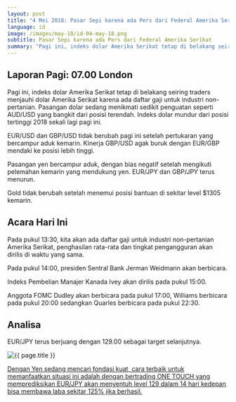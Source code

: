 ```yaml
---
layout: post
title: "4 Mei 2018: Pasar Sepi karena ada Pers dari Federal Amerika Serikat"
language: id
image: /images/may-18/id-04-may-18.png
subtitle: Pasar Sepi karena ada Pers dari Federal Amerika Serikat
summary: "Pagi ini, indeks dolar Amerika Serikat tetap di belakang seiring traders menjauhi dolar Amerika Serikat karena ada daftar gaji untuk industri non-pertanian. Pasangan dolar sedang menikmati sedikit penguatan seperti AUD/USD yang bangkit dari posisi terendah"
---
```

## Laporan Pagi: 07.00 London

Pagi ini, indeks dolar Amerika Serikat tetap di belakang seiring traders menjauhi dolar Amerika Serikat karena ada daftar gaji untuk industri non-pertanian. Pasangan dolar sedang menikmati sedikit penguatan seperti AUD/USD yang bangkit dari posisi terendah. Indeks dolar mundur dari posisi tertinggi 2018 sekali lagi pagi ini.

EUR/USD dan GBP/USD tidak berubah pagi ini setelah pertukaran yang bercampur aduk kemarin. Kinerja GBP/USD agak buruk dengan EUR/GBP mendaki ke posisi lebih tinggi.

Pasangan yen bercampur aduk, dengan bias negatif setelah mengikuti pelemahan kemarin yang mendukung yen. EUR/JPY dan GBP/JPY terus menurun.

Gold tidak berubah setelah menemui posisi bantuan di sekitar level $1305 kemarin.


## Acara Hari Ini

Pada pukul 13:30, kita akan ada daftar gaji untuk industri non-pertanian Amerika Serikat, penghasilan rata-rata dan tingkat pengangguran akan dirilis di waktu yang sama.

Pada pukul 14:00, presiden Sentral Bank Jerman Weidmann akan berbicara.

Indeks Pembelian Manajer Kanada Ivey akan dirilis pada pukul 15:00.

Anggota FOMC Dudley akan berbicara pada pukul 17:00, Williams berbicara pada pukul 20:00 sedangkan Quarles berbicara pada pukul 22:30.

## Analisa

EUR/JPY terus berjuang dengan 129.00 sebagai target selanjutnya.

<img src="{{ site.url }}/images/may-18/id-04-may-18.png" alt="{{ page.title }}" title="{{ page.title }}">

<a href="%LINK%%?currency=USD&market=forex&underlying=frxEURJPY&formname=touchnotouch&duration_amount=14&duration_units=d&amount=10&amount_type=payout&expiry_type=duration&barrier=129.00" target="_blank" rel="noopener noreferrer nofollow">Dengan Yen sedang mencari fondasi kuat, cara terbaik untuk memanfaatkan situasi ini adalah dengan bertrading ONE TOUCH yang memprediksikan EUR/JPY akan menyentuh level 129 dalam 14 hari kedepan bisa membawa laba sekitar 125% jika berhasil.</a>
